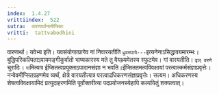 ```yaml
---
index:  1.4.27
vrittiindex:  522
sutra:  वारणार्थानामीप्सितः
vritti:  tattvabodhini 
---
```


वारणार्था। यवेभ्य इति। यवसंयोगात्प्रागेव गां निवारयतीति `ध्रुवमपाये---`इत्यनेनाऽसिद्धावयमारम्भः। बुद्धिपरिकल्पिताऽपायमङ्गीकुर्वातो भाष्यकारस्य मते तु वैयथ्र्यमेतस्य स्फुटमेव। गां वारयतीति। `वृञ् वरणे` चुरादिः। `गा`मित्यत्र ईप्सितत्वप्रयुक्ताऽपादानसंज्ञा न भवति।ईप्सिततमत्वविवक्षायां परत्वात्कर्मसंज्ञाप्रवृत्तेः। नन्वेवमीप्सितग्रहणमेव व्यर्थं, क्षेत्रे वारयतीत्यत्र परत्वादधिकरणसंज्ञाप्रवृत्तेः। सत्यम। अधिकरणस्य शेषत्वविवक्षायामिदं प्रत्युदाहरणमिति पूर्वोक्तरीत्या पदप्रयोजनस्येहापि कल्पयितुं शक्यत्वात्।

